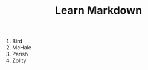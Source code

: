 ﻿---
layout: post
title: Learn Markdown
category: 摘录
tags: Linux
keywords: 
---

1.  Bird
1.  McHale
1.  Parish
1. Zollty

